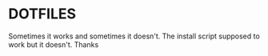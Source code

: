 # DOTFILES

Sometimes it works and sometimes it doesn't. The install script supposed to work but it doesn't. Thanks
